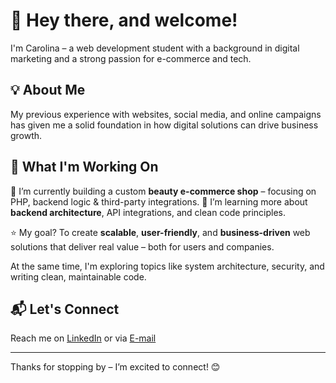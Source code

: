 # 👋 Hey there, and welcome!

I'm Carolina – a web development student with a background in digital marketing and a strong passion for e-commerce and tech.

## 💡 About Me

My previous experience with websites, social media, and online campaigns has given me a solid foundation in how digital solutions can drive business growth.

## 🔧 What I'm Working On

🔭 I’m currently building a custom **beauty e-commerce shop** – focusing on PHP, backend logic & third-party integrations.
🌱 I’m learning more about **backend architecture**, API integrations, and clean code principles.

⭐️ My goal? To create **scalable**, **user-friendly**, and **business-driven** web solutions that deliver real value – both for users and companies.

At the same time, I'm exploring topics like system architecture, security, and writing clean, maintainable code.

## 📬 Let's Connect

Reach me on [LinkedIn](https://www.linkedin.com/in/carolina-cordoba-455ab9166/) or via [E-mail](mailto:carolina.cordoba@medieinstitutet.se)

---

Thanks for stopping by – I’m excited to connect! 😊
